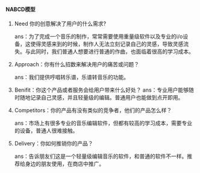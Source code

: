 #### NABCD模型

1. Need 你的创意解决了用户的什么需求? 

   ans：为了完成一个音乐的制作，常常需要使用重量级软件以及专业的i/o设备，这使得灵感来到的时候，制作人无法立刻记录自己的灵感，导致灵感流失。与此同时，我们普通人想要进行普通的作曲，也面临着很高的学习成本。

2. Approach：你有什么招数来解决用户的痛苦或问题？

   ans：我们提供哼唱转乐谱，乐谱转音乐的功能。

3. Benifit：你这个产品或者服务会给用户带来什么好处？
   ans：专业用户能够随时随地记录自己灵感，并且轻量级的编辑。普通用户也能做到点开即用。

4. Competitors：你的产品有没有类似的竞争者，他们的产品怎么样？

   ans：市场上有很多专业的音乐编辑软件，但都有较高的学习成本，需要专业的设备，普通人很难接触。

5. Delivery：你如何推销你的产品？

   ans：告诉朋友们这是一个轻量级编辑音乐的软件，和普通的软件不一样。推荐给身边的朋友使用，在商店中推广。

#### 





